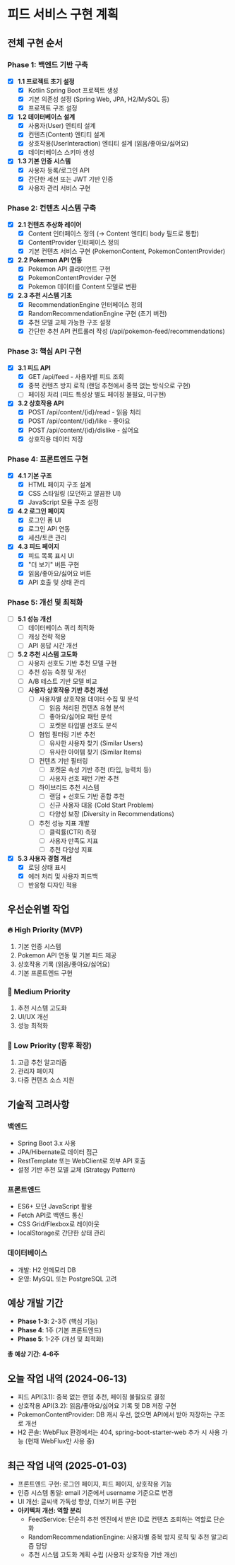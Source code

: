 # 피드 서비스 구현 계획

## 전체 구현 순서

### Phase 1: 백엔드 기반 구축
- [x] **1.1 프로젝트 초기 설정**
  - [x] Kotlin Spring Boot 프로젝트 생성
  - [x] 기본 의존성 설정 (Spring Web, JPA, H2/MySQL 등)
  - [x] 프로젝트 구조 설정

- [x] **1.2 데이터베이스 설계**
  - [x] 사용자(User) 엔티티 설계
  - [x] 컨텐츠(Content) 엔티티 설계
  - [x] 상호작용(UserInteraction) 엔티티 설계 (읽음/좋아요/싫어요)
  - [x] 데이터베이스 스키마 생성

- [x] **1.3 기본 인증 시스템**
  - [x] 사용자 등록/로그인 API
  - [x] 간단한 세션 또는 JWT 기반 인증
  - [x] 사용자 관리 서비스 구현

### Phase 2: 컨텐츠 시스템 구축
- [x] **2.1 컨텐츠 추상화 레이어**
  - [x] Content 인터페이스 정의 (→ Content 엔티티 body 필드로 통합)
  - [x] ContentProvider 인터페이스 정의
  - [x] 기본 컨텐츠 서비스 구현 (PokemonContent, PokemonContentProvider)

- [x] **2.2 Pokemon API 연동**
  - [x] Pokemon API 클라이언트 구현
  - [x] PokemonContentProvider 구현
  - [x] Pokemon 데이터를 Content 모델로 변환

- [x] **2.3 추천 시스템 기초**
  - [x] RecommendationEngine 인터페이스 정의
  - [x] RandomRecommendationEngine 구현 (초기 버전)
  - [x] 추천 모델 교체 가능한 구조 설정
  - [x] 간단한 추천 API 컨트롤러 작성 (/api/pokemon-feed/recommendations)

### Phase 3: 핵심 API 구현
- [x] **3.1 피드 API**
  - [x] GET /api/feed - 사용자별 피드 조회
  - [x] 중복 컨텐츠 방지 로직 (랜덤 추천에서 중복 없는 방식으로 구현)
  - [ ] 페이징 처리 (피드 특성상 별도 페이징 불필요, 미구현)

- [x] **3.2 상호작용 API**
  - [x] POST /api/content/{id}/read - 읽음 처리
  - [x] POST /api/content/{id}/like - 좋아요
  - [x] POST /api/content/{id}/dislike - 싫어요
  - [x] 상호작용 데이터 저장

### Phase 4: 프론트엔드 구현
- [x] **4.1 기본 구조**
  - [x] HTML 페이지 구조 설계
  - [x] CSS 스타일링 (모던하고 깔끔한 UI)
  - [x] JavaScript 모듈 구조 설정

- [x] **4.2 로그인 페이지**
  - [x] 로그인 폼 UI
  - [x] 로그인 API 연동
  - [x] 세션/토큰 관리

- [x] **4.3 피드 페이지**
  - [x] 피드 목록 표시 UI
  - [x] "더 보기" 버튼 구현
  - [x] 읽음/좋아요/싫어요 버튼
  - [x] API 호출 및 상태 관리

### Phase 5: 개선 및 최적화
- [ ] **5.1 성능 개선**
  - [ ] 데이터베이스 쿼리 최적화
  - [ ] 캐싱 전략 적용
  - [ ] API 응답 시간 개선

- [ ] **5.2 추천 시스템 고도화**
  - [ ] 사용자 선호도 기반 추천 모델 구현
  - [ ] 추천 성능 측정 및 개선
  - [ ] A/B 테스트 기반 모델 비교
  - [ ] **사용자 상호작용 기반 추천 개선**
    - [ ] 사용자별 상호작용 데이터 수집 및 분석
      - [ ] 읽음 처리된 컨텐츠 유형 분석
      - [ ] 좋아요/싫어요 패턴 분석
      - [ ] 포켓몬 타입별 선호도 분석
    - [ ] 협업 필터링 기반 추천
      - [ ] 유사한 사용자 찾기 (Similar Users)
      - [ ] 유사한 아이템 찾기 (Similar Items)
    - [ ] 컨텐츠 기반 필터링
      - [ ] 포켓몬 속성 기반 추천 (타입, 능력치 등)
      - [ ] 사용자 선호 패턴 기반 추천
    - [ ] 하이브리드 추천 시스템
      - [ ] 랜덤 + 선호도 기반 혼합 추천
      - [ ] 신규 사용자 대응 (Cold Start Problem)
      - [ ] 다양성 보장 (Diversity in Recommendations)
    - [ ] 추천 성능 지표 개발
      - [ ] 클릭률(CTR) 측정
      - [ ] 사용자 만족도 지표
      - [ ] 추천 다양성 지표

- [x] **5.3 사용자 경험 개선**
  - [x] 로딩 상태 표시
  - [x] 에러 처리 및 사용자 피드백
  - [ ] 반응형 디자인 적용

## 우선순위별 작업

### 🔥 High Priority (MVP)
1. 기본 인증 시스템
2. Pokemon API 연동 및 기본 피드 제공
3. 상호작용 기록 (읽음/좋아요/싫어요)
4. 기본 프론트엔드 구현

### 🔶 Medium Priority
1. 추천 시스템 고도화
2. UI/UX 개선
3. 성능 최적화

### 🔵 Low Priority (향후 확장)
1. 고급 추천 알고리즘
2. 관리자 페이지
3. 다중 컨텐츠 소스 지원

## 기술적 고려사항

### 백엔드
- Spring Boot 3.x 사용
- JPA/Hibernate로 데이터 접근
- RestTemplate 또는 WebClient로 외부 API 호출
- 설정 기반 추천 모델 교체 (Strategy Pattern)

### 프론트엔드
- ES6+ 모던 JavaScript 활용
- Fetch API로 백엔드 통신
- CSS Grid/Flexbox로 레이아웃
- localStorage로 간단한 상태 관리

### 데이터베이스
- 개발: H2 인메모리 DB
- 운영: MySQL 또는 PostgreSQL 고려

## 예상 개발 기간
- **Phase 1-3**: 2-3주 (핵심 기능)
- **Phase 4**: 1주 (기본 프론트엔드)
- **Phase 5**: 1-2주 (개선 및 최적화)

**총 예상 기간: 4-6주**

## 오늘 작업 내역 (2024-06-13)
- 피드 API(3.1): 중복 없는 랜덤 추천, 페이징 불필요로 결정
- 상호작용 API(3.2): 읽음/좋아요/싫어요 기록 및 DB 저장 구현
- PokemonContentProvider: DB 캐시 우선, 없으면 API에서 받아 저장하는 구조로 개선
- H2 콘솔: WebFlux 환경에서는 404, spring-boot-starter-web 추가 시 사용 가능 (현재 WebFlux만 사용 중)

## 최근 작업 내역 (2025-01-03)
- 프론트엔드 구현: 로그인 페이지, 피드 페이지, 상호작용 기능
- 인증 시스템 통일: email 기준에서 username 기준으로 변경
- UI 개선: 글씨색 가독성 향상, 더보기 버튼 구현
- **아키텍처 개선: 역할 분리**
  - FeedService: 단순히 추천 엔진에서 받은 ID로 컨텐츠 조회하는 역할로 단순화
  - RandomRecommendationEngine: 사용자별 중복 방지 로직 및 추천 알고리즘 담당
  - 추천 시스템 고도화 계획 수립 (사용자 상호작용 기반 개선) 